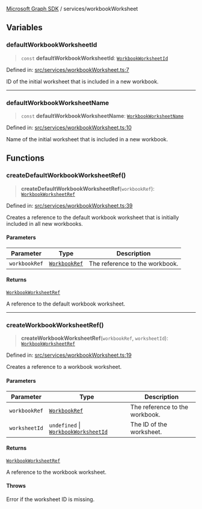 [Microsoft Graph SDK](../modules.md) / services/workbookWorksheet

## Variables

### defaultWorkbookWorksheetId

> `const` **defaultWorkbookWorksheetId**: [`WorkbookWorksheetId`](../models/WorkbookWorksheetId.md#workbookworksheetid)

Defined in: [src/services/workbookWorksheet.ts:7](https://github.com/Future-Secure-AI/microsoft-graph/blob/6f587d043e8277194e9b2feca914ab2cba9d258d/src/services/workbookWorksheet.ts#L7)

ID of the initial worksheet that is included in a new workbook.

***

### defaultWorkbookWorksheetName

> `const` **defaultWorkbookWorksheetName**: [`WorkbookWorksheetName`](../models/WorkbookWorksheetName.md#workbookworksheetname)

Defined in: [src/services/workbookWorksheet.ts:10](https://github.com/Future-Secure-AI/microsoft-graph/blob/6f587d043e8277194e9b2feca914ab2cba9d258d/src/services/workbookWorksheet.ts#L10)

Name of the initial worksheet that is included in a new workbook.

## Functions

### createDefaultWorkbookWorksheetRef()

> **createDefaultWorkbookWorksheetRef**(`workbookRef`): [`WorkbookWorksheetRef`](../models/WorkbookWorksheetRef.md#workbookworksheetref)

Defined in: [src/services/workbookWorksheet.ts:39](https://github.com/Future-Secure-AI/microsoft-graph/blob/6f587d043e8277194e9b2feca914ab2cba9d258d/src/services/workbookWorksheet.ts#L39)

Creates a reference to the default workbook worksheet that is initially included in all new workbooks.

#### Parameters

| Parameter | Type | Description |
| ------ | ------ | ------ |
| `workbookRef` | [`WorkbookRef`](../models/WorkbookRef.md#workbookref) | The reference to the workbook. |

#### Returns

[`WorkbookWorksheetRef`](../models/WorkbookWorksheetRef.md#workbookworksheetref)

A reference to the default workbook worksheet.

***

### createWorkbookWorksheetRef()

> **createWorkbookWorksheetRef**(`workbookRef`, `worksheetId`): [`WorkbookWorksheetRef`](../models/WorkbookWorksheetRef.md#workbookworksheetref)

Defined in: [src/services/workbookWorksheet.ts:19](https://github.com/Future-Secure-AI/microsoft-graph/blob/6f587d043e8277194e9b2feca914ab2cba9d258d/src/services/workbookWorksheet.ts#L19)

Creates a reference to a workbook worksheet.

#### Parameters

| Parameter | Type | Description |
| ------ | ------ | ------ |
| `workbookRef` | [`WorkbookRef`](../models/WorkbookRef.md#workbookref) | The reference to the workbook. |
| `worksheetId` | `undefined` \| [`WorkbookWorksheetId`](../models/WorkbookWorksheetId.md#workbookworksheetid) | The ID of the worksheet. |

#### Returns

[`WorkbookWorksheetRef`](../models/WorkbookWorksheetRef.md#workbookworksheetref)

A reference to the workbook worksheet.

#### Throws

Error if the worksheet ID is missing.
